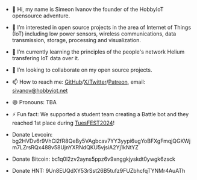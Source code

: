 - 👋 Hi, my name is Simeon Ivanov the founder of the HobbyIoT opensource adventure.
- 👀 I’m interested in open source projects in the area of Internet of Things (IoT) including low power sensors, wireless communications, data transmission, storage, processing and visualization.
- 🌱 I’m currently learning the principles of the people's network Helium transfering IoT data over it.
- 💞️ I’m looking to collaborate on my open source projects.
- 📫 How to reach me: [GitHub](https://github.com/hobbyiot)/[X/Twitter](https://x.com/HobbyIoT)/[Patreon](https://www.patreon.com/HobbyIoT), email: sivanov@hobbyiot.net
- 😄 Pronouns: TBA
- ⚡ Fun fact: We supported a student team creating a Battle bot and they reached 1st place during [TuesFEST2024](https://tuesfest.bg/projects/category/battlebot)!

- Donate Levcoin:  bg2HVDv6r9VhCi2fR8QeBy5VAgbcav7YY3yypi6ugYoBFXgFmqjQGKWjm7LZrsRQx488v58UjnYXRNdQKU5vjsiA2Yj1kNtYZ
- Donate Bitcoin:  bc1q0l2zv2ayns5ppz6v9xnggkjyskdt0ywgk6zsck
- Donate HNT:      9Un8EUQdXY53rSst26B5tufz9FUZbhcfqTYNMr4AuATh

<!---
hobbyiot/hobbyiot is a ✨ special ✨ repository because its `README.md` (this file) appears on your GitHub profile.
You can click the Preview link to take a look at your changes.
--->

